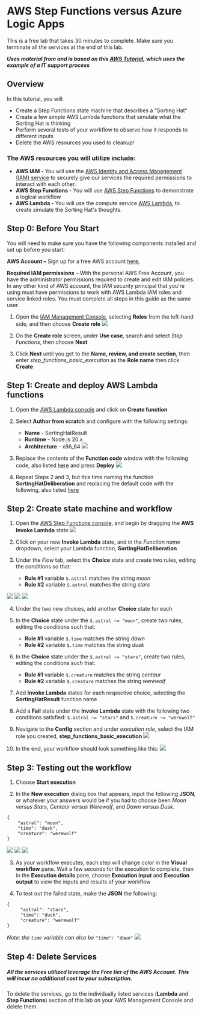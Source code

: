 # AWS Step Functions versus Azure Logic Apps

This is a free lab that takes 30 minutes to complete. Make sure you terminate all the services at the end of this lab. 

***Uses material from and is based on this [AWS Tutorial](https://aws.amazon.com/tutorials/create-a-serverless-workflow-step-functions-lambda/), which uses the example of a IT support process***

## Overview

In this tutorial, you will:
- Create a Step Functions state machine that describes a "Sorting Hat" 
- Create a few simple AWS Lambda functions that simulate what the Sorting Hat is thinking
- Perform several tests of your workflow to observe how it responds to different inputs
- Delete the AWS resources you used to cleanup!

### The AWS resources you will utilize include:

- **AWS IAM -** You will use the [AWS Identity and Access Management (IAM) service](https://docs.aws.amazon.com/IAM/latest/UserGuide/introduction.html) to securely give our services the required permissions to interact with each other.
- **AWS Step Functions -** You will use [AWS Step Functions](https://docs.aws.amazon.com/step-functions/latest/dg/welcome.html) to demonstrate a logical workflow 
- **AWS Lambda -** You will use the compute service [AWS Lambda](https://docs.aws.amazon.com/lambda/latest/dg/welcome.html), to create simulate the Sorting Hat's thoughts.

## Step 0: Before You Start

You will need to make sure you have the following components installed and set up before you start:

**AWS Account –** Sign up for a free AWS account [here.](https://aws.amazon.com/premiumsupport/knowledge-center/create-and-activate-aws-account/)

**Required IAM permissions** – With the personal AWS Free Account, you have the administrator permissions required to create and edit IAM policies. In any other kind of AWS account, the IAM security principal that you're using must have permissions to work with AWS Lambda IAM roles and service linked roles. You must complete all steps in this guide as the same user.

1. Open the [IAM Management Console](https://us-east-1.console.aws.amazon.com/iamv2/home?region=us-east-1#/home), selecting **Roles** from the left-hand side, and then choose **Create role**
![](/images/IAM.png)

2. On the **Create role** screen, under **Use case**, search and select *Step Functions*, then choose **Next**

3. Click **Next** until you get to the **Name, review, and create section**, then enter *step_functions_basic_execution* as the **Role name** then click **Create**

## Step 1: Create and deploy AWS Lambda functions

1. Open the [AWS Lambda console](https://us-east-1.console.aws.amazon.com/lambda/home?region=us-east-1#/functions) and click on **Create function**

2. Select **Author from scratch** and configure with the following settings:
     - **Name** - SortingHatResult
     - **Runtime** - Node.js 20.x
     - **Architecture** - x86_64
![](/images/create_lambda.png)

3. Replace the contents of the **Function code** window with the following code, also listed [here](functions/result.js) and press **Deploy** 
![](/images/edit_lambda.png)

4. Repeat Steps 2 and 3, but this time naming the function **SortingHatDeliberation** and replacing the default code with the following, also listed [here](functions/deliberations.js)
  
## Step 2: Create state machine and workflow

1. Open the [AWS Step Functions console](https://console.aws.amazon.com/states/home#/statemachines), and begin by dragging the **AWS Invoke Lambda** state
![](/images/invoke_state.png)

2. Click on your new **Invoke Lambda** state, and in the *Function name* dropdown, select your Lambda function, **SortingHatDeliberation**

3. Under the *Flow* tab, select the **Choice** state and create two rules, editing the conditions so that:
     - **Rule #1** variable `$.astral` matches the string *moon*
     - **Rule #2** variable `$.astral` matches the string *stars*

![](/images/choice_state.png)
![](/images/choice.png)
![](/images/rule.png)

4. Under the two new choices, add another **Choice** state for each

5. In the **Choice** state under the `$.astral ~= "moon"`, create two rules, editing the conditions such that:
     - **Rule #1** variable `$.time` matches the string *dawn*
     - **Rule #2** variable `$.time` matches the string *dusk*

6. In the **Choice** state under the `$.astral ~= "stars"`, create two rules, editing the conditions such that:
     - **Rule #1** variable `$.creature` matches the string *centaur*
     - **Rule #2** variable `$.creature` matches the string *werewolf*

7. Add **Invoke Lambda** states for each respective choice, selecting the **SortingHatResult** function name

8. Add a **Fail** state under the **Invoke Lambda** state with the following two conditions satisfied: `$.astral ~= "stars"` and `$.creature ~= "werewolf"`

9. Navigate to the **Config** section and under *execution role*, select the IAM role you created, **step_functions_basic_execution**
![](/images/config.png)

10. In the end, your workflow should look something like this:
![](/images/diagram.png)

## Step 3: Testing out the workflow
1. Choose **Start execution**

2. In the **New execution** dialog box that appears, input the following **JSON**, or whatever your answers would be if you had to choose been *Moon versus Stars*, *Centaur versus Werewolf*, and *Dawn versus Dusk*. 
```
{
    "astral": "moon",
    "time": "dusk",
    "creature": "werewolf"
}
```
![](/images/execution.png)
![](/images/run.png)
![](/images/events.png)

3. As your workflow executes, each step will change color in the **Visual workflow** pane. Wait a few seconds for the execution to complete, then in the **Execution details** pane, choose **Execution input** and **Execution output** to view the inputs and results of your workflow

4. To test out the failed state, make the **JSON** the following:
```
{
     "astral": "stars",
     "time": "dusk",
     "creature": "werewolf"
}
```
*Note: the `time` variable can also be `"time": "dawn"`*
![](/images/fail.png)

## Step 4: Delete Services

##### All the services utilized leverage the Free tier of the AWS Account. This will incur no additional cost to your subscription.

To delete the services, go to the individually listed services (**Lambda** and **Step Functions**) section of this lab on your AWS Management Console and delete them.

